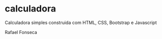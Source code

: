 # calculadora

Calculadora simples construida com HTML, CSS, Bootstrap e Javascript

Rafael Fonseca
